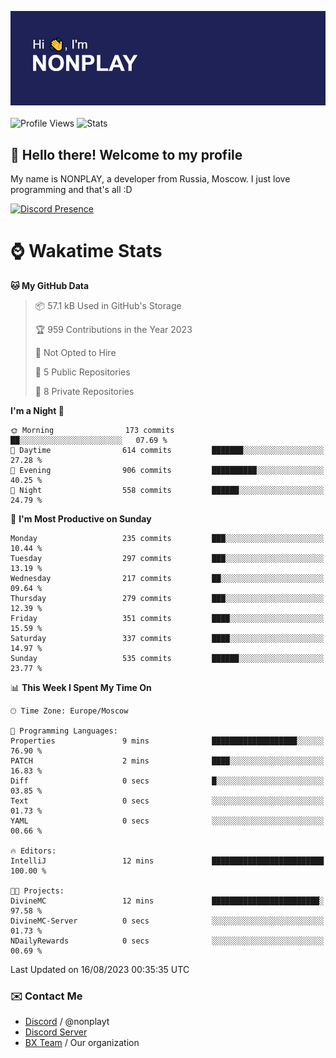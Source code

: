 ![Discord Presence](./header.png)
<br></br>
![Profile Views](https://komarev.com/ghpvc/?username=NONPLAYT&color=blue&style=for-the-badge)
![Stats](https://img.shields.io/badge/0%25-OPTIMIZED-orange?style=for-the-badge)


## :wave: Hello there! Welcome to my profile

My name is NONPLAY, a developer from Russia, Moscow. I just love programming and that's all :D

[![Discord Presence](https://lanyard.cnrad.dev/api/597087584090587177?showDisplayName=true)](https://discord.com/users/597087584090587177) 

# ⌚ Wakatime Stats

<!--START_SECTION:waka-->
**🐱 My GitHub Data** 

> 📦 57.1 kB Used in GitHub's Storage 
 > 
> 🏆 959 Contributions in the Year 2023
 > 
> 🚫 Not Opted to Hire
 > 
> 📜 5 Public Repositories 
 > 
> 🔑 8 Private Repositories 
 > 
**I'm a Night 🦉** 

```text
🌞 Morning                173 commits         ██░░░░░░░░░░░░░░░░░░░░░░░   07.69 % 
🌆 Daytime                614 commits         ███████░░░░░░░░░░░░░░░░░░   27.28 % 
🌃 Evening                906 commits         ██████████░░░░░░░░░░░░░░░   40.25 % 
🌙 Night                  558 commits         ██████░░░░░░░░░░░░░░░░░░░   24.79 % 
```
📅 **I'm Most Productive on Sunday** 

```text
Monday                   235 commits         ███░░░░░░░░░░░░░░░░░░░░░░   10.44 % 
Tuesday                  297 commits         ███░░░░░░░░░░░░░░░░░░░░░░   13.19 % 
Wednesday                217 commits         ██░░░░░░░░░░░░░░░░░░░░░░░   09.64 % 
Thursday                 279 commits         ███░░░░░░░░░░░░░░░░░░░░░░   12.39 % 
Friday                   351 commits         ████░░░░░░░░░░░░░░░░░░░░░   15.59 % 
Saturday                 337 commits         ████░░░░░░░░░░░░░░░░░░░░░   14.97 % 
Sunday                   535 commits         ██████░░░░░░░░░░░░░░░░░░░   23.77 % 
```


📊 **This Week I Spent My Time On** 

```text
🕑︎ Time Zone: Europe/Moscow

💬 Programming Languages: 
Properties               9 mins              ███████████████████░░░░░░   76.90 % 
PATCH                    2 mins              ████░░░░░░░░░░░░░░░░░░░░░   16.83 % 
Diff                     0 secs              █░░░░░░░░░░░░░░░░░░░░░░░░   03.85 % 
Text                     0 secs              ░░░░░░░░░░░░░░░░░░░░░░░░░   01.73 % 
YAML                     0 secs              ░░░░░░░░░░░░░░░░░░░░░░░░░   00.66 % 

🔥 Editors: 
IntelliJ                 12 mins             █████████████████████████   100.00 % 

🐱‍💻 Projects: 
DivineMC                 12 mins             ████████████████████████░   97.58 % 
DivineMC-Server          0 secs              ░░░░░░░░░░░░░░░░░░░░░░░░░   01.73 % 
NDailyRewards            0 secs              ░░░░░░░░░░░░░░░░░░░░░░░░░   00.69 % 
```


 Last Updated on 16/08/2023 00:35:35 UTC
<!--END_SECTION:waka-->

### ✉️ Contact Me

- [Discord](https://discord.com/users/597087584090587177) / @nonplayt
- [Discord Server](https://discord.gg/p7cxhw7E2M)
- [BX Team](https://github.com/BX-Team) / Our organization
